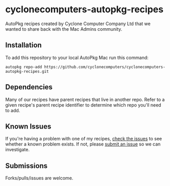 # cyclonecomputers-autopkg-recipes
AutoPkg recipes created by Cyclone Computer Company Ltd that we wanted to share back with the Mac Admins community.

## Installation
To add this repository to your local AutoPkg Mac run this command:
```
autopkg repo-add https://github.com/cyclonecomputers/cyclonecomputers-autopkg-recipes.git
```

## Dependencies
Many of our recipes have parent recipes that live in another repo. Refer to a given recipe's parent recipe identifier to determine which repo you'll need to add.

## Known Issues
If you're having a problem with one of my recipes, [check the issues](https://github.com/cyclonecomputers/cyclonecomputers-autopkg-recipes/issues) to see whether a known problem exists. If not, please [submit an issue](https://github.com/cyclonecomputers/cyclonecomputers-autopkg-recipes/issues/new) so we can investigate.

## Submissions
Forks/pulls/issues are welcome.
